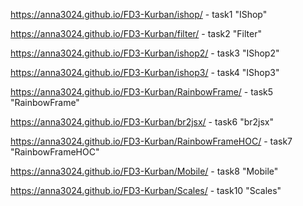 
https://anna3024.github.io/FD3-Kurban/ishop/ - task1 "IShop"

https://anna3024.github.io/FD3-Kurban/filter/ - task2 "Filter"

https://anna3024.github.io/FD3-Kurban/ishop2/ - task3 "IShop2"

https://anna3024.github.io/FD3-Kurban/ishop3/ - task4 "IShop3"

https://anna3024.github.io/FD3-Kurban/RainbowFrame/ - task5 "RainbowFrame"

https://anna3024.github.io/FD3-Kurban/br2jsx/ - task6 "br2jsx"

https://anna3024.github.io/FD3-Kurban/RainbowFrameHOC/ - task7 "RainbowFrameHOC"

https://anna3024.github.io/FD3-Kurban/Mobile/ - task8 "Mobile"

https://anna3024.github.io/FD3-Kurban/Scales/ - task10 "Scales"
